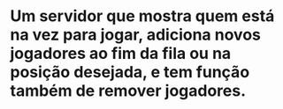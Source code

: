 # Um servidor que mostra quem está na vez para jogar, adiciona novos jogadores ao fim da fila ou na posição desejada, e tem função também de remover jogadores.
